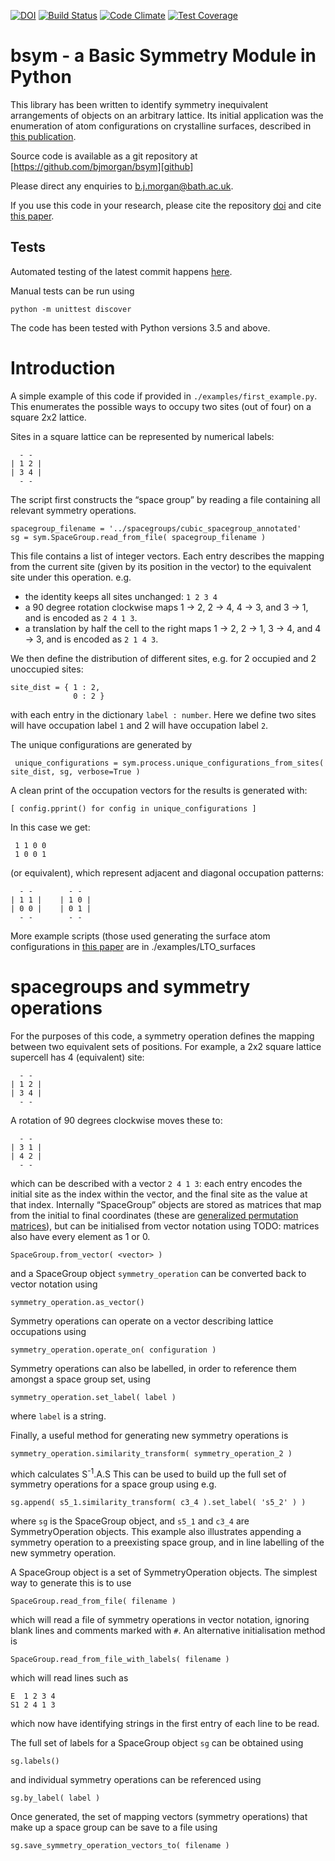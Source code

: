 [![DOI](https://zenodo.org/badge/19279643.svg)](https://zenodo.org/badge/latestdoi/19279643)
[![Build Status](https://travis-ci.org/bjmorgan/bsym.svg?branch=master)](https://travis-ci.org/bjmorgan/bsym)
[![Code Climate](https://codeclimate.com/github/bjmorgan/bsym/badges/gpa.svg)](https://codeclimate.com/github/bjmorgan/bsym)
[![Test Coverage](https://codeclimate.com/github/bjmorgan/bsym/badges/coverage.svg)](https://codeclimate.com/github/bjmorgan/bsym/coverage)

# bsym - a Basic Symmetry Module in Python

This library has been written to identify symmetry inequivalent arrangements of objects on an arbitrary lattice.
Its initial application was the enumeration of atom configurations on crystalline surfaces, described in [this publication][LTO surfaces paper]. 

Source code is available as a git repository at [https://github.com/bjmorgan/bsym][github]

Please direct any enquiries to b.j.morgan@bath.ac.uk.

If you use this code in your research, please cite the repository [doi][doi] and cite [this paper][LTO surfaces paper].

[LTO surfaces paper]: http://pubs.rsc.org/en/content/articlelanding/2016/TA/c6ta05980e#!divAbstract 
[my site]: http://analysisandsynthesis.com
[github]: https://github.com/bjmorgan/bsym
[doi]: https://zenodo.org/badge/latestdoi/19279643

## Tests

Automated testing of the latest commit happens [here](https://travis-ci.org/bjmorgan/bsym).

Manual tests can be run using
```
python -m unittest discover
```

The code has been tested with Python versions 3.5 and above.

# Introduction

A simple example of this code if provided in `./examples/first_example.py`. This enumerates the possible ways to occupy two sites (out of four) on a square 2x2 lattice.

Sites in a square lattice can be represented by numerical labels:
 
      - -
    | 1 2 |
    | 3 4 |
      - -

The script first constructs the &ldquo;space group&rdquo; by reading a file containing all relevant symmetry operations.

    spacegroup_filename = '../spacegroups/cubic_spacegroup_annotated'
    sg = sym.SpaceGroup.read_from_file( spacegroup_filename )

This file contains a list of integer vectors. Each entry describes the mapping from the current site (given by its position in the vector) to the equivalent site under this operation.
e.g.

- the identity keeps all sites unchanged: `1 2 3 4`
- a 90 degree rotation clockwise maps 1 &rarr; 2, 2 &rarr; 4, 4 &rarr; 3, and 3 &rarr; 1, and is encoded as `2 4 1 3`.
- a translation by half the cell to the right maps 1 &rarr; 2, 2 &rarr; 1, 3 &rarr; 4, and 4 &rarr; 3, and is encoded as `2 1 4 3`.

We then define the distribution of different sites, e.g. for 2 occupied and 2 unoccupied sites:

    site_dist = { 1 : 2, 
                  0 : 2 }
                  
 with each entry in the dictionary `label : number`. Here we define two sites will have occupation label `1` and 2 will have occupation label `2`.
 
 The unique configurations are generated by
 
     unique_configurations = sym.process.unique_configurations_from_sites( site_dist, sg, verbose=True )
     
 A clean print of the occupation vectors for the results is generated with:
 
    [ config.pprint() for config in unique_configurations ] 
 
 In this case we get:
 
     1 1 0 0
     1 0 0 1
     
 (or equivalent), which represent adjacent and diagonal occupation patterns:
 
      - -        - -
    | 1 1 |    | 1 0 |
    | 0 0 |    | 0 1 |
      - -        - -
     
 More example scripts (those used generating the surface atom configurations in [this paper][LTO surfaces paper] are in ./examples/LTO_surfaces

# spacegroups and symmetry operations

For the purposes of this code, a symmetry operation defines the mapping between two equivalent sets of positions. For example, a 2x2 square lattice supercell has 4 (equivalent) site:

      - -
    | 1 2 |
    | 3 4 |
      - -

A rotation of 90 degrees clockwise moves these to:

      - -
    | 3 1 |
    | 4 2 |
      - -

which can be described with a vector `2 4 1 3`: each entry encodes the initial site as the index within the vector, and the final site as the value at that index.
Internally &ldquo;SpaceGroup&rdquo; objects are stored as matrices that map from the initial to final coordinates (these are [generalized permutation matrices][gpm]), but can be initialised from vector notation using TODO: matrices also have every element as 1 or 0.

    SpaceGroup.from_vector( <vector> )

and a SpaceGroup object `symmetry_operation` can be converted back to vector notation using

    symmetry_operation.as_vector()

Symmetry operations can operate on a vector describing lattice occupations using

    symmetry_operation.operate_on( configuration )

Symmetry operations can also be labelled, in order to reference them amongst a space group set, using

    symmetry_operation.set_label( label )

where `label` is a string.

Finally, a useful method for generating new symmetry operations is

    symmetry_operation.similarity_transform( symmetry_operation_2 )

which calculates S<sup>-1</sup>.A.S
This can be used to build up the full set of symmetry operations for a space group using e.g.

    sg.append( s5_1.similarity_transform( c3_4 ).set_label( 's5_2' ) )

where `sg` is the SpaceGroup object, and `s5_1` and `c3_4` are SymmetryOperation objects. This example also illustrates appending a symmetry operation to a preexisting space group, and in line labelling of the new symmetry operation.

A SpaceGroup object is a set of SymmetryOperation objects. The simplest way to generate this is to use

    SpaceGroup.read_from_file( filename )

which will read a file of symmetry operations in vector notation, ignoring blank lines and comments marked with `#`.
An alternative initialisation method is

    SpaceGroup.read_from_file_with_labels( filename )
   
which will read lines such as

    E  1 2 3 4
    S1 2 4 1 3 

which now have identifying strings in the first entry of each line to be read.

The full set of labels for a SpaceGroup object `sg` can be obtained using

    sg.labels()

and individual symmetry operations can be referenced using

    sg.by_label( label )

Once generated, the set of mapping vectors (symmetry operations) that make up a space group can be save to a file using

    sg.save_symmetry_operation_vectors_to( filename )

[gpm]: https://en.wikipedia.org/wiki/Generalized_permutation_matrix

